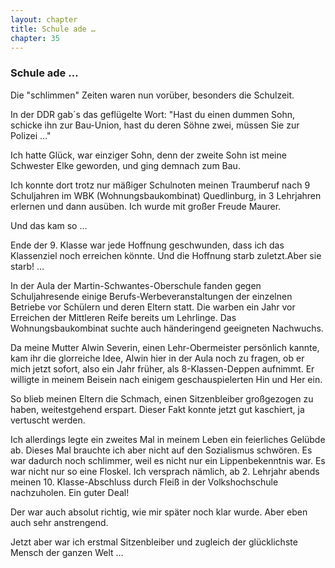 ```yaml
---  
layout: chapter
title: Schule ade …
chapter: 35
---  
```


### Schule ade …

Die "schlimmen" Zeiten waren nun vorüber, besonders die Schulzeit.

In der DDR gab´s das geflügelte Wort: "Hast du einen dummen Sohn, schicke ihn
zur Bau-Union, hast du deren Söhne zwei, müssen Sie zur Polizei …"

Ich hatte Glück, war einziger Sohn, denn der zweite Sohn ist meine Schwester
Elke geworden, und ging demnach zum Bau.

Ich konnte dort trotz nur mäßiger Schulnoten meinen Traumberuf nach 9
Schuljahren im WBK (Wohnungsbaukombinat) Quedlinburg, in 3 Lehrjahren erlernen
und dann ausüben. Ich wurde mit großer Freude Maurer.

Und das kam so …

Ende der 9. Klasse war jede Hoffnung geschwunden, dass ich das Klassenziel
noch erreichen könnte. Und die Hoffnung starb zuletzt.Aber sie starb! …

In der Aula der Martin-Schwantes-Oberschule fanden gegen Schuljahresende
einige Berufs-Werbeveranstaltungen der einzelnen Betriebe vor Schülern und
deren Eltern statt. Die warben ein Jahr vor Erreichen der Mittleren Reife
bereits um Lehrlinge. Das Wohnungsbaukombinat suchte auch händeringend
geeigneten Nachwuchs.

Da meine Mutter Alwin Severin, einen Lehr-Obermeister persönlich kannte, kam
ihr die glorreiche Idee, Alwin hier in der Aula noch zu fragen, ob er mich
jetzt sofort, also ein Jahr früher, als 8-Klassen-Deppen aufnimmt. Er willigte
in meinem Beisein nach einigem geschauspielerten Hin und Her ein.

So blieb meinen Eltern die Schmach, einen Sitzenbleiber großgezogen zu haben,
weitestgehend erspart. Dieser Fakt konnte jetzt gut kaschiert, ja vertuscht
werden.

Ich allerdings legte ein zweites Mal in meinem Leben ein feierliches Gelübde
ab. Dieses Mal brauchte ich aber nicht auf den Sozialismus schwören. Es war
dadurch noch schlimmer, weil es nicht nur ein Lippenbekenntnis war. Es war
nicht nur so eine Floskel. Ich versprach nämlich, ab 2. Lehrjahr abends meinen
10. Klasse-Abschluss durch Fleiß in der Volkshochschule nachzuholen. Ein guter
Deal!

Der war auch absolut richtig, wie mir später noch klar wurde. Aber eben auch
sehr anstrengend.

Jetzt aber war ich erstmal Sitzenbleiber und zugleich der glücklichste Mensch
der ganzen Welt …

